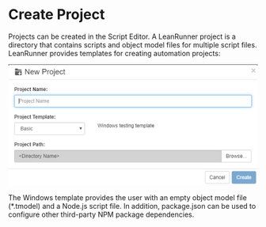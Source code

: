 # Create Project

Projects can be created in the Script Editor. A LeanRunner project is a directory that contains scripts and object model files for multiple script files. LeanRunner provides templates for creating automation projects:

![](.gitbook/assets/new-project.png)

The Windows template provides the user with an empty object model file \(\*.tmodel\) and a Node.js script file. In addition, package.json can be used to configure other third-party NPM package dependencies.

